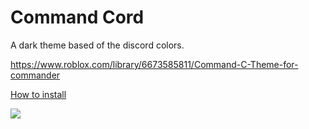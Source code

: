 # Command Cord

A dark theme based of the discord colors.

https://www.roblox.com/library/6673585811/Command-C-Theme-for-commander

[How to install](https://cdn.droprblx.com/Commander-Packages-Themes/commandcordinstall.php "How to install")

![](https://cdn.droprblx.com/Commander-Packages-Themes//commandcordpreview.png)
